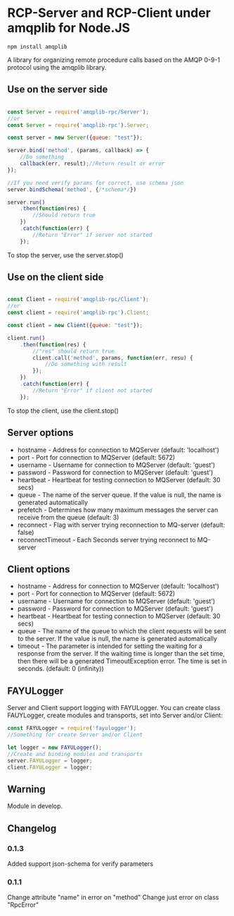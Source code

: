# RCP-Server and RCP-Client under amqplib for Node.JS

	npm install amqplib

A library for organizing remote procedure calls based on the AMQP 0-9-1 protocol using the amqplib library.

## Use on the server side

```javascript

const Server = require('amqplib-rpc/Server');
//or
const Server = require('amqplib-rpc').Server;

const server = new Server({queue: "test"});

server.bind('method', (params, callback) => {
	//Do something
	callback(err, result);//Return result or error
});

//If you need verify params for correct, use schema json
server.bindSchema('method', {/*schema*/})

server.run()
	.then(function(res) {
		//Should return true
	})
	.catch(function(err) {
		//Return "Error" if server not started
	});

```

To stop the server, use the server.stop()

## Use on the client side

```javascript

const Client = require('amqplib-rpc/Client');
//or
const client = require('amqplib-rpc').Client;

const client = new Client({queue: "test"});

client.run()
	.then(function(res) {
		//"res" should return true
		client.call('method', params, function(err, resu) {
			//Do something with result
		});
	})
	.catch(function(err) {
		//Return "Error" if client not started
	});
```

To stop the client, use the client.stop()

## Server options

- hostname - Address for connection to MQServer (default: 'localhost')
- port - Port for connection to MQServer (default: 5672)
- username - Username for connection to MQServer (default: 'guest')
- password - Password for connection to MQServer (default: 'guest')
- heartbeat - Heartbeat for testing connection to MQServer (default: 30 secs)
- queue - The name of the server queue. If the value is null, the name is generated automatically
- prefetch - Determines how many maximum messages the server can receive from the queue (default: 3)
- reconnect - Flag with server trying reconnection to MQ-server (default: false)
- reconnectTimeout - Each Seconds server trying reconnect to MQ-server

## Client options

- hostname - Address for connection to MQServer (default: 'localhost')
- port - Port for connection to MQServer (default: 5672)
- username - Username for connection to MQServer (default: 'guest')
- password - Password for connection to MQServer (default: 'guest')
- heartbeat - Heartbeat for testing connection to MQServer (default: 30 secs)
- queue - The name of the queue to which the client requests will be sent to the server. If the value is null, the name is generated automatically
- timeout - The parameter is intended for setting the waiting for a response from the server. If the waiting time is longer than the set time, then there will be a generated TimeoutException error. The time is set in seconds. (default: 0 (infinity))

## FAYULogger

Server and Client support logging with FAYULogger. You can create class FAUYLogger, create modules and transports, set into Server and/or Client:

```javascript
const FAYULogger = require('fayulogger');
//Something for create Server and/or Client

let logger = new FAYULogger();
//Create and binding modules and transports
server.FAYULogger = logger;
client.FAYULogger = logger;
```

## Warning

Module in develop.

## Changelog

### 0.1.3

Added support json-schema for verify parameters

### 0.1.1

Change attribute "name" in error on "method"
Change just error on class "RpcError"